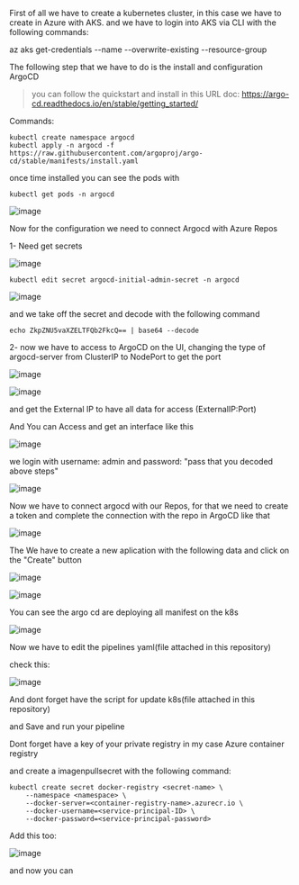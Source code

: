 First of all we have to create a kubernetes cluster, in this case we have to create in Azure with AKS.
and we have to login into AKS via CLI with the following commands:

az aks get-credentials --name <aksclustername> --overwrite-existing --resource-group <resourcegroupname>

The following step that we have to do is the install and configuration ArgoCD

> you can follow the quickstart and install in this URL doc: https://argo-cd.readthedocs.io/en/stable/getting_started/

Commands:

```
kubectl create namespace argocd
kubectl apply -n argocd -f https://raw.githubusercontent.com/argoproj/argo-cd/stable/manifests/install.yaml
```
once time installed you can see the pods with 

```
kubectl get pods -n argocd
```

![image](https://github.com/JooeeL98/AzureDevOps-ArgoCD-Proyect/assets/145325906/fcb30388-64f7-45f0-ab97-32885d6a5ec7)

Now for the configuration we need to connect Argocd with Azure Repos

  1- Need get secrets
  
![image](https://github.com/JooeeL98/AzureDevOps-ArgoCD-Proyect/assets/145325906/880a679f-dfc9-481e-9dd0-1d49dc4bd8c2)

  ```
  kubectl edit secret argocd-initial-admin-secret -n argocd
  ```

![image](https://github.com/JooeeL98/AzureDevOps-ArgoCD-Proyect/assets/145325906/c8896d65-7830-498d-a38c-593ca5848f10)

 and we take off the secret and decode with the following command

  ```
  echo ZkpZNU5vaXZELTFQb2FkcQ== | base64 --decode
  ```
  2- now we have to access to ArgoCD on the UI, changing the type of argocd-server from ClusterIP to NodePort to get the port
  
![image](https://github.com/JooeeL98/AzureDevOps-ArgoCD-Proyect/assets/145325906/5d1544dc-e32f-4eb1-8205-6282d9c44d6e)

![image](https://github.com/JooeeL98/AzureDevOps-ArgoCD-Proyect/assets/145325906/fe360ece-eaf1-4d8c-af50-c47f0fef252e)

  and get the External IP to have all data for access (ExternalIP:Port)
  
And You can Access and get an interface like this

![image](https://github.com/JooeeL98/AzureDevOps-ArgoCD-Proyect/assets/145325906/e9d70557-e5d0-493d-a9fe-c69807bcd2d7)

we login with username: admin and password: "pass that you decoded above steps"

![image](https://github.com/JooeeL98/AzureDevOps-ArgoCD-Proyect/assets/145325906/1f0064e1-6c96-47b4-8de7-45cc109295b9)

Now we have to connect argocd with our Repos, for that we need to create a token and complete the connection with the repo in ArgoCD like that

![image](https://github.com/JooeeL98/AzureDevOps-ArgoCD-Proyect/assets/145325906/f679e8c8-c610-4278-87c1-b7cf2d26ef10)

The We have to create a new aplication with the following data and click on the "Create" button

![image](https://github.com/JooeeL98/AzureDevOps-ArgoCD-Proyect/assets/145325906/de1c5a89-816a-4bce-addd-11645904c2c6)

![image](https://github.com/JooeeL98/AzureDevOps-ArgoCD-Proyect/assets/145325906/3960fca4-8e9d-4075-8023-0d7e54d38240)

You can see the argo cd are deploying all manifest on the k8s

![image](https://github.com/JooeeL98/AzureDevOps-ArgoCD-Proyect/assets/145325906/8f87b28e-07d4-4b52-abf9-f32e01613969)

Now we have to edit the pipelines yaml(file attached in this repository)

check this:

![image](https://github.com/JooeeL98/AzureDevOps-ArgoCD-Proyect/assets/145325906/b6e6a5ee-1cde-4c9e-b6a1-46413f8fd86a)


And dont forget have the script for update k8s(file attached in this repository)

and Save and run your pipeline

Dont forget have a key of your private registry in my case Azure container registry

and create a imagenpullsecret with the following command:
```
kubectl create secret docker-registry <secret-name> \
    --namespace <namespace> \
    --docker-server=<container-registry-name>.azurecr.io \
    --docker-username=<service-principal-ID> \
    --docker-password=<service-principal-password>
```

Add this too:

![image](https://github.com/JooeeL98/AzureDevOps-ArgoCD-Proyect/assets/145325906/87631fbd-5010-4760-9298-b08e8441641b)

and now you can 

